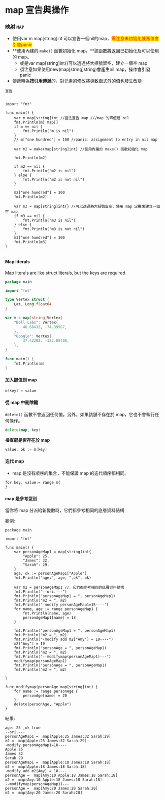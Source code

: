 # map 宣告與操作

### 映射 `MAP`

* 使用var m map\[string]int 可以宣告一個nil的map，<mark style="color:red;">需注意未初始化就塞值會引發panic</mark>
* **使用內建的 `make()` 函數初始化 map，**該函數將返回已初始化及可以使用的 map。
  * 或是var map\[string]int{}可以透過將大括號留空，建立一個空 map
  * 須注意如果使用new(map\[string]string)會產生nil map，操作會引發panic
* 傳遞時為**按引用傳遞**的，對元素的修改將導致函式外的值也發生改變

`宣告`

```

import "fmt"

func main() {
	var m map[string]int //語法宣告 map ///map 的零值是 nil
	fmt.Println(m) map[]
	if m == nil {
		fmt.Println("m is nil")
	}
	// m["one hundred"] = 100 //panic: assignment to entry in nil map

	var m2 = make(map[string]int) //使用內建的 make() 函數初始化 map

	fmt.Println(m2)

	if m2 == nil {
		fmt.Println("m2 is nil")
	} else {
		fmt.Println("m2 is not nil")
	}

	m2["one hundred"] = 100
	fmt.Println(m2)

	var m3 = map[string]int{} //可以透過將大括號留空，使用 map 定數來建立一個空 map
	if m3 == nil {
		fmt.Println("m3 is nil")
	} else {
		fmt.Println("m3 is not nil")
	}
	m3["one hundred"] = 100
	fmt.Println(m3)
}


```

#### Map literals

Map literals are like struct literals, but the keys are required.



```go
package main

import "fmt"

type Vertex struct {
	Lat, Long float64
}

var m = map[string]Vertex{
	"Bell Labs": Vertex{
		40.68433, -74.39967,
	},
	"Google": Vertex{
		37.42202, -122.08408,
	},
}

func main() {
	fmt.Println(m)
}

```



#### 加入鍵值到 map <a href="#jia-ru-xiang-mu-jian-zhi-dui-dao-map" id="jia-ru-xiang-mu-jian-zhi-dui-dao-map"></a>

```go
m[key] = value
```

#### 從 map 中刪除鍵 <a href="#cong-map-zhong-shan-chu-jian" id="cong-map-zhong-shan-chu-jian"></a>

`delete()` 函數不會返回任何值。另外，如果該鍵不存在於 map，它也不會執行任何操作。&#x20;

```go
delete(map, key)
```

**檢查鍵是否存在於 map**

```go
value, ok := m[key]
```

#### 迭代 map <a href="#die-dai-map" id="die-dai-map"></a>

* map 是沒有順序的集合，不能保證 map 的迭代順序都相同。

```
for key, value:= range m{
}
```

#### map 是參考型別 <a href="#map-shi-can-kao-xing-bie" id="map-shi-can-kao-xing-bie"></a>

當你將 map 分派給新變數時，它們都參考相同的底層資料結構



範例:

```
package main

import "fmt"

func main() {
	var personAgeMap1 = map[string]int{
		"Apple": 25,
		"James": 32,
		"Sarah": 29,
	}
	age, ok := personAgeMap1["Apple"]
	fmt.Println("age:", age, ",ok", ok)

	var m2 = personAgeMap1 //，它們都參考相同的底層資料結構
	fmt.Println("--ori.---")
	fmt.Println("personAgeMap1 = ", personAgeMap1)
	fmt.Println("m2 = ", m2)
	fmt.Println("-modify personAgeMap1=18----")
	for name, age := range personAgeMap1 {
		fmt.Println(name, age)
		personAgeMap1[name] = 18
	}

	fmt.Println("personAgeMap1 = ", personAgeMap1)
	fmt.Println("m2 = ", m2)
	fmt.Println("-modify add m2["Amy"] = 10----")
	m2["Amy"] = 10
	fmt.Println("personAge = ", personAgeMap1)
	fmt.Println("m2 = ", m2)
	fmt.Println("--modifymap(personAgeMap1)---")
	modifymap(personAgeMap1)
	fmt.Println("personAge = ", personAgeMap1)
	fmt.Println("m2 = ", m2)
	
}

func modifymap(personAge map[string]int) {
	for name := range personAge {
		personAge[name] = 20
	}
	delete(personAge, "Apple")
}

```

結果:

```
age: 25 ,ok true
--ori.---
personAgeMap1 =  map[Apple:25 James:32 Sarah:29]
m2 =  map[Apple:25 James:32 Sarah:29]
-modify personAgeMap1=18----
Apple 25
James 32
Sarah 29
personAgeMap1 =  map[Apple:18 James:18 Sarah:18]
m2 =  map[Apple:18 James:18 Sarah:18]
-modify add m2[Amy] = 10----
personAge =  map[Amy:10 Apple:18 James:18 Sarah:18]
m2 =  map[Amy:10 Apple:18 James:18 Sarah:18]
--modifymap(personAgeMap1)---
personAge =  map[Amy:20 James:20 Sarah:20]
m2 =  map[Amy:20 James:20 Sarah:20]
```
